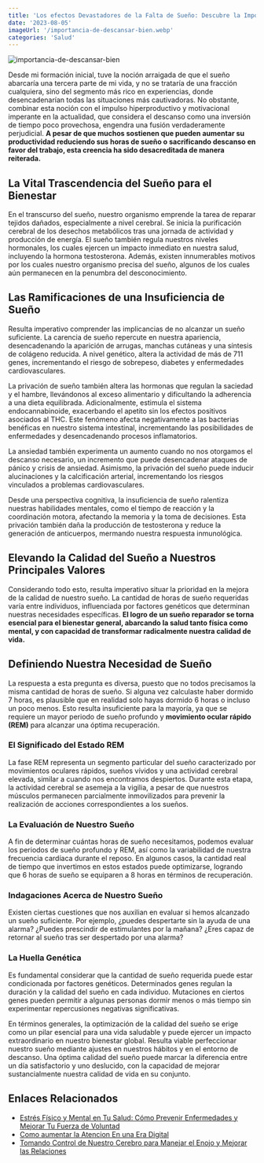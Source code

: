 ```yaml
---
title: 'Los efectos Devastadores de la Falta de Sueño: Descubre la Importancia de Descansar Bien'
date: '2023-08-05'
imageUrl: '/importancia-de-descansar-bien.webp'
categories: 'Salud'
---
```

![importancia-de-descansar-bien](/importancia-de-descansar-bien.webp)


Desde mi formación inicial, tuve la noción arraigada de que el sueño abarcaría una tercera parte de mi vida, y no se trataría de una fracción cualquiera, sino del segmento más rico en experiencias, donde desencadenarían todas las situaciones más cautivadoras. No obstante, combinar esta noción con el impulso hiperproductivo y motivacional imperante en la actualidad, que considera el descanso como una inversión de tiempo poco provechosa, engendra una fusión verdaderamente perjudicial. **A pesar de que muchos sostienen que pueden aumentar su productividad reduciendo sus horas de sueño o sacrificando descanso en favor del trabajo, esta creencia ha sido desacreditada de manera reiterada.**

## La Vital Trascendencia del Sueño para el Bienestar

En el transcurso del sueño, nuestro organismo emprende la tarea de reparar tejidos dañados, especialmente a nivel cerebral. Se inicia la purificación cerebral de los desechos metabólicos tras una jornada de actividad y producción de energía. El sueño también regula nuestros niveles hormonales, los cuales ejercen un impacto inmediato en nuestra salud, incluyendo la hormona testosterona. Además, existen innumerables motivos por los cuales nuestro organismo precisa del sueño, algunos de los cuales aún permanecen en la penumbra del desconocimiento.

## Las Ramificaciones de una Insuficiencia de Sueño

Resulta imperativo comprender las implicancias de no alcanzar un sueño suficiente. La carencia de sueño repercute en nuestra apariencia, desencadenando la aparición de arrugas, manchas cutáneas y una síntesis de colágeno reducida. A nivel genético, altera la actividad de más de 711 genes, incrementando el riesgo de sobrepeso, diabetes y enfermedades cardiovasculares.

La privación de sueño también altera las hormonas que regulan la saciedad y el hambre, llevándonos al exceso alimentario y dificultando la adherencia a una dieta equilibrada. Adicionalmente, estimula el sistema endocannabinoide, exacerbando el apetito sin los efectos positivos asociados al THC. Este fenómeno afecta negativamente a las bacterias benéficas en nuestro sistema intestinal, incrementando las posibilidades de enfermedades y desencadenando procesos inflamatorios.

La ansiedad también experimenta un aumento cuando no nos otorgamos el descanso necesario, un incremento que puede desencadenar ataques de pánico y crisis de ansiedad. Asimismo, la privación del sueño puede inducir alucinaciones y la calcificación arterial, incrementando los riesgos vinculados a problemas cardiovasculares.

Desde una perspectiva cognitiva, la insuficiencia de sueño ralentiza nuestras habilidades mentales, como el tiempo de reacción y la coordinación motora, afectando la memoria y la toma de decisiones. Esta privación también daña la producción de testosterona y reduce la generación de anticuerpos, mermando nuestra respuesta inmunológica.

## Elevando la Calidad del Sueño a Nuestros Principales Valores

Considerando todo esto, resulta imperativo situar la prioridad en la mejora de la calidad de nuestro sueño. La cantidad de horas de sueño requeridas varía entre individuos, influenciada por factores genéticos que determinan nuestras necesidades específicas. **El logro de un sueño reparador se torna esencial para el bienestar general, abarcando la salud tanto física como mental, y con capacidad de transformar radicalmente nuestra calidad de vida.**

## Definiendo Nuestra Necesidad de Sueño

La respuesta a esta pregunta es diversa, puesto que no todos precisamos la misma cantidad de horas de sueño. Si alguna vez calculaste haber dormido 7 horas, es plausible que en realidad solo hayas dormido 6 horas o incluso un poco menos. Esto resulta insuficiente para la mayoría, ya que se requiere un mayor periodo de sueño profundo y **movimiento ocular rápido (REM)** para alcanzar una óptima recuperación.

### El Significado del Estado REM

La fase REM representa un segmento particular del sueño caracterizado por movimientos oculares rápidos, sueños vívidos y una actividad cerebral elevada, similar a cuando nos encontramos despiertos. Durante esta etapa, la actividad cerebral se asemeja a la vigilia, a pesar de que nuestros músculos permanecen parcialmente inmovilizados para prevenir la realización de acciones correspondientes a los sueños.

### La Evaluación de Nuestro Sueño

A fin de determinar cuántas horas de sueño necesitamos, podemos evaluar los periodos de sueño profundo y REM, así como la variabilidad de nuestra frecuencia cardíaca durante el reposo. En algunos casos, la cantidad real de tiempo que invertimos en estos estados puede optimizarse, logrando que 6 horas de sueño se equiparen a 8 horas en términos de recuperación.

### Indagaciones Acerca de Nuestro Sueño

Existen ciertas cuestiones que nos auxilian en evaluar si hemos alcanzado un sueño suficiente. Por ejemplo, ¿puedes despertarte sin la ayuda de una alarma? ¿Puedes prescindir de estimulantes por la mañana? ¿Eres capaz de retornar al sueño tras ser despertado por una alarma?

### La Huella Genética

Es fundamental considerar que la cantidad de sueño requerida puede estar condicionada por factores genéticos. Determinados genes regulan la duración y la calidad del sueño en cada individuo. Mutaciones en ciertos genes pueden permitir a algunas personas dormir menos o más tiempo sin experimentar repercusiones negativas significativas.

En términos generales, la optimización de la calidad del sueño se erige como un pilar esencial para una vida saludable y puede ejercer un impacto extraordinario en nuestro bienestar global. Resulta viable perfeccionar nuestro sueño mediante ajustes en nuestros hábitos y en el entorno de descanso. Una óptima calidad del sueño puede marcar la diferencia entre un día satisfactorio y uno deslucido, con la capacidad de mejorar sustancialmente nuestra calidad de vida en su conjunto.

## Enlaces Relacionados


- [Estrés Físico y Mental en Tu Salud: Cómo Prevenir Enfermedades y Mejorar Tu Fuerza de Voluntad](https://abelardo.blog/posts/estres-fisico-y-mental)
- [Como aumentar la Atencion En una Era Digital](https://abelardo.blog/posts/aumentar-la-atencion) 
- [Tomando Control de Nuestro Cerebro para Manejar el Enojo y Mejorar las Relaciones](https://abelardo.blog/posts/como-manejar-el-enojo) 